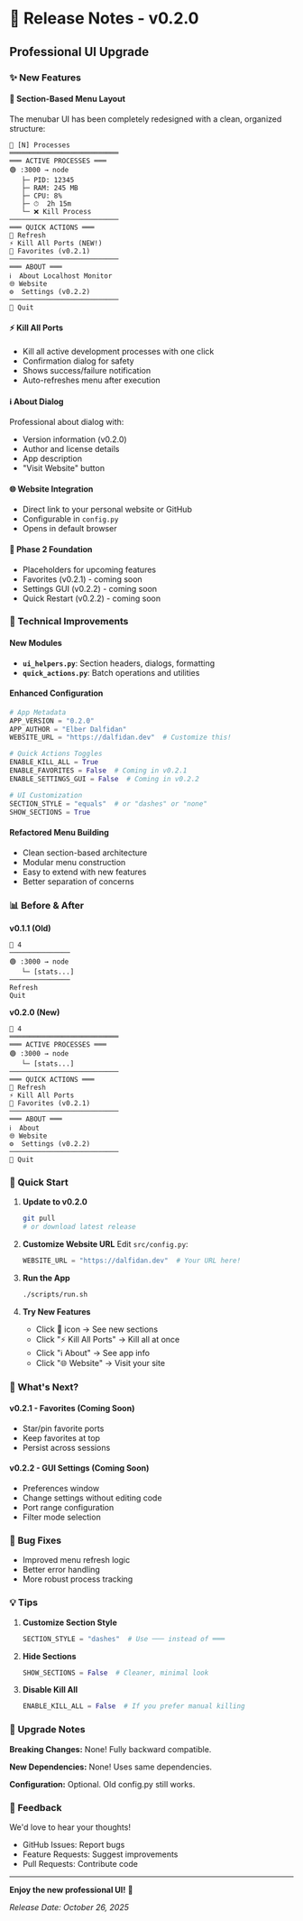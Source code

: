 # 🎉 Release Notes - v0.2.0

## Professional UI Upgrade

### ✨ New Features

#### 🎨 Section-Based Menu Layout
The menubar UI has been completely redesigned with a clean, organized structure:

```
🚀 [N] Processes
═══════════════════════════
═══ ACTIVE PROCESSES ═══
🟢 :3000 → node
   ├─ PID: 12345
   ├─ RAM: 245 MB
   ├─ CPU: 8%
   ├─ ⏱  2h 15m
   └─ ❌ Kill Process
───────────────────────────
═══ QUICK ACTIONS ═══
🔄 Refresh
⚡ Kill All Ports (NEW!)
📌 Favorites (v0.2.1)
───────────────────────────
═══ ABOUT ═══
ℹ️  About Localhost Monitor
🌐 Website
⚙️  Settings (v0.2.2)
───────────────────────────
🚪 Quit
```

#### ⚡ Kill All Ports
- Kill all active development processes with one click
- Confirmation dialog for safety
- Shows success/failure notification
- Auto-refreshes menu after execution

#### ℹ️ About Dialog
Professional about dialog with:
- Version information (v0.2.0)
- Author and license details
- App description
- "Visit Website" button

#### 🌐 Website Integration
- Direct link to your personal website or GitHub
- Configurable in `config.py`
- Opens in default browser

#### 📌 Phase 2 Foundation
- Placeholders for upcoming features
- Favorites (v0.2.1) - coming soon
- Settings GUI (v0.2.2) - coming soon
- Quick Restart (v0.2.2) - coming soon

### 🔧 Technical Improvements

#### New Modules
- **`ui_helpers.py`**: Section headers, dialogs, formatting
- **`quick_actions.py`**: Batch operations and utilities

#### Enhanced Configuration
```python
# App Metadata
APP_VERSION = "0.2.0"
APP_AUTHOR = "Elber Dalfidan"
WEBSITE_URL = "https://dalfidan.dev"  # Customize this!

# Quick Actions Toggles
ENABLE_KILL_ALL = True
ENABLE_FAVORITES = False  # Coming in v0.2.1
ENABLE_SETTINGS_GUI = False  # Coming in v0.2.2

# UI Customization
SECTION_STYLE = "equals"  # or "dashes" or "none"
SHOW_SECTIONS = True
```

#### Refactored Menu Building
- Clean section-based architecture
- Modular menu construction
- Easy to extend with new features
- Better separation of concerns

### 📊 Before & After

**v0.1.1 (Old)**
```
🚀 4
───────────────
🟢 :3000 → node
   └─ [stats...]
───────────────
Refresh
Quit
```

**v0.2.0 (New)**
```
🚀 4
═══════════════════════════
═══ ACTIVE PROCESSES ═══
🟢 :3000 → node
   └─ [stats...]
───────────────────────────
═══ QUICK ACTIONS ═══
🔄 Refresh
⚡ Kill All Ports
📌 Favorites (v0.2.1)
───────────────────────────
═══ ABOUT ═══
ℹ️  About
🌐 Website
⚙️  Settings (v0.2.2)
───────────────────────────
🚪 Quit
```

### 🚀 Quick Start

1. **Update to v0.2.0**
   ```bash
   git pull
   # or download latest release
   ```

2. **Customize Website URL**
   Edit `src/config.py`:
   ```python
   WEBSITE_URL = "https://dalfidan.dev"  # Your URL here!
   ```

3. **Run the App**
   ```bash
   ./scripts/run.sh
   ```

4. **Try New Features**
   - Click 🚀 icon → See new sections
   - Click "⚡ Kill All Ports" → Kill all at once
   - Click "ℹ️ About" → See app info
   - Click "🌐 Website" → Visit your site

### 🎯 What's Next?

#### v0.2.1 - Favorites (Coming Soon)
- Star/pin favorite ports
- Keep favorites at top
- Persist across sessions

#### v0.2.2 - GUI Settings (Coming Soon)
- Preferences window
- Change settings without editing code
- Port range configuration
- Filter mode selection

### 🐛 Bug Fixes
- Improved menu refresh logic
- Better error handling
- More robust process tracking

### 💡 Tips

1. **Customize Section Style**
   ```python
   SECTION_STYLE = "dashes"  # Use ─── instead of ═══
   ```

2. **Hide Sections**
   ```python
   SHOW_SECTIONS = False  # Cleaner, minimal look
   ```

3. **Disable Kill All**
   ```python
   ENABLE_KILL_ALL = False  # If you prefer manual killing
   ```

### 📝 Upgrade Notes

**Breaking Changes:** None! Fully backward compatible.

**New Dependencies:** None! Uses same dependencies.

**Configuration:** Optional. Old config.py still works.

### 🙏 Feedback

We'd love to hear your thoughts!
- GitHub Issues: Report bugs
- Feature Requests: Suggest improvements
- Pull Requests: Contribute code

---

**Enjoy the new professional UI!** 🎉

*Release Date: October 26, 2025*
